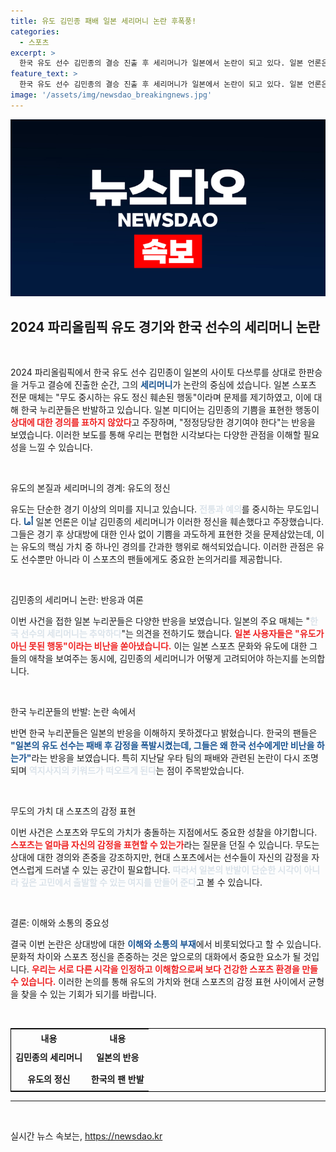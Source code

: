 ```yaml
---
title: 유도 김민종 패배 일본 세리머니 논란 후폭풍!
categories:
  - 스포츠
excerpt: >
  한국 유도 선수 김민종의 결승 진출 후 세리머니가 일본에서 논란이 되고 있다. 일본 언론은 무도를 중시하는 유도 정신이 훼손됐다며 비판하지만, 한국 누리꾼은 일본 반응에 불만을 표출하고 있다. 대조적으로 일본 선수 아베 우타의 감정 표현은 묻히고 있어 논란이 더욱 커지고 있다. 클릭해 자세한 이야기를 확인하세요!
feature_text: >
  한국 유도 선수 김민종의 결승 진출 후 세리머니가 일본에서 논란이 되고 있다. 일본 언론은 무도를 중시하는 유도 정신이 훼손됐다며 비판하지만, 한국 누리꾼은 일본 반응에 불만을 표출하고 있다. 대조적으로 일본 선수 아베 우타의 감정 표현은 묻히고 있어 논란이 더욱 커지고 있다. 클릭해 자세한 이야기를 확인하세요!
image: '/assets/img/newsdao_breakingnews.jpg'
---
```


<p><img src="/assets/img/newsdao_breakingnews.jpg" alt="flaretime 속보" /></p>

<h2 data-ke-size="size26">2024 파리올림픽 유도 경기와 한국 선수의 세리머니 논란</h2>

<p data-ke-size="size16">&nbsp;</p>

<p>2024 파리올림픽에서 한국 유도 선수 김민종이 일본의 사이토 다쓰루를 상대로 한판승을 거두고 결승에 진출한 순간, 그의 <b><span style="color: #1a5490;">세리머니</span></b>가 논란의 중심에 섰습니다. 일본 스포츠 전문 매체는 "무도 중시하는 유도 정신 훼손된 행동"이라며 문제를 제기하였고, 이에 대해 한국 누리꾼들은 반발하고 있습니다. 일본 미디어는 김민종의 기쁨을 표현한 행동이 <b><span style="color: #ee2323;">상대에 대한 경의를 표하지 않았다</span></b>고 주장하며, "정정당당한 경기여야 한다"는 반응을 보였습니다. 이러한 보도를 통해 우리는 편협한 시각보다는 다양한 관점을 이해할 필요성을 느낄 수 있습니다.</p>

<p data-ke-size="size16">&nbsp;</p>

<p>유도의 본질과 세리머니의 경계: 유도의 정신</p>

<p>유도는 단순한 경기 이상의 의미를 지니고 있습니다. <b><span style="color: #21538527;">전통과 예의</span></b>를 중시하는 무도입니다. <b><span style="color: #1a5490;">أما</span></b> 일본 언론은 이날 김민종의 세리머니가 이러한 정신을 훼손했다고 주장했습니다. 그들은 경기 후 상대방에 대한 인사 없이 기쁨을 과도하게 표현한 것을 문제삼았는데, 이는 유도의 핵심 가치 중 하나인 경의를 간과한 행위로 해석되었습니다. 이러한 관점은 유도 선수뿐만 아니라 이 스포츠의 팬들에게도 중요한 논의거리를 제공합니다.</p>

<p data-ke-size="size16">&nbsp;</p>

<p>김민종의 세리머니 논란: 반응과 여론</p>

<p>이번 사건을 접한 일본 누리꾼들은 다양한 반응을 보였습니다. 일본의 주요 매체는 "<b><span style="color: #21538527;">한국 선수의 세리머니는 추악하다</span></b>"는 의견을 전하기도 했습니다. <b><span style="color: #ee2323;">일본 사용자들은 "유도가 아닌 못된 행동"이라는 비난을 쏟아냈습니다.</span></b> 이는 일본 스포츠 문화와 유도에 대한 그들의 애착을 보여주는 동시에, 김민종의 세리머니가 어떻게 고려되어야 하는지를 논의합니다.</p>

<p data-ke-size="size16">&nbsp;</p>

<p>한국 누리꾼들의 반발: 논란 속에서</p>

<p>반면 한국 누리꾼들은 일본의 반응을 이해하지 못하겠다고 밝혔습니다. 한국의 팬들은 <b><span style="color: #1a5490;">"일본의 유도 선수는 패배 후 감정을 폭발시켰는데, 그들은 왜 한국 선수에게만 비난을 하는가"</span></b>라는 반응을 보였습니다. 특히 지난달 우타 팀의 패배와 관련된 논란이 다시 조명되며 <b><span style="color: #21538527;">역지사지의 키워드가 떠오르게 된다</span></b>는 점이 주목받았습니다.</p>

<p data-ke-size="size16">&nbsp;</p>

<p>무도의 가치 대 스포츠의 감정 표현</p>

<p>이번 사건은 스포츠와 무도의 가치가 충돌하는 지점에서도 중요한 성찰을 야기합니다. <b><span style="color: #ee2323;">스포츠는 얼마큼 자신의 감정을 표현할 수 있는가</span></b>라는 질문을 던질 수 있습니다. 무도는 상대에 대한 경의와 존중을 강조하지만, 현대 스포츠에서는 선수들이 자신의 감정을 자연스럽게 드러낼 수 있는 공간이 필요합니다. <b><span style="color: #21538527;">따라서 일본의 반발이 단순한 시각이 아니라 깊은 고민에서 출발할 수 있는 여지를 만들어 준다</span></b>고 볼 수 있습니다.</p>

<p data-ke-size="size16">&nbsp;</p>

<p>결론: 이해와 소통의 중요성</p>

<p>결국 이번 논란은 상대방에 대한 <b><span style="color: #1a5490;">이해와 소통의 부재</span></b>에서 비롯되었다고 할 수 있습니다. 문화적 차이와 스포츠 정신을 존중하는 것은 앞으로의 대화에서 중요한 요소가 될 것입니다. <b><span style="color: #ee2323;">우리는 서로 다른 시각을 인정하고 이해함으로써 보다 건강한 스포츠 환경을 만들 수 있습니다.</span></b> 이러한 논의를 통해 유도의 가치와 현대 스포츠의 감정 표현 사이에서 균형을 찾을 수 있는 기회가 되기를 바랍니다.</p>

<p data-ke-size="size16">&nbsp;</p>

<table style="width: 100%; border: 1px solid #000;">
  <tr>
    <th style="text-align: center;">내용</th>
    <th style="text-align: center;">내용</th>
  </tr>
  <tr>
    <td style="text-align: center; height: 30px;"><b>김민종의 세리머니</b></td>
    <td style="text-align: center; height: 30px;"><b>일본의 반응</b></td>
  </tr>
  <tr>
    <td style="text-align: center; height: 30px;"><b>유도의 정신</b></td>
    <td style="text-align: center; height: 30px;"><b>한국의 팬 반발</b></td>
  </tr>
</table>

<hr>

<p data-ke-size="size16">&nbsp;</p>
실시간 뉴스 속보는, <a href="https://newsdao.kr" rel="dofollow">https://newsdao.kr</a>


